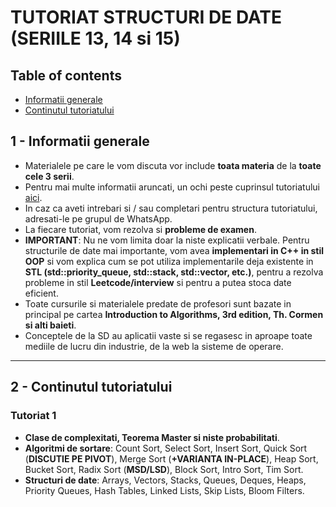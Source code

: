 # TUTORIAT STRUCTURI DE DATE (SERIILE 13, 14 si 15)

## Table of contents
- [Informatii generale](#1---informatii-generale)
- [Continutul tutoriatului](#2---continutul-tutoriatului)

## 1 - Informatii generale
* Materialele pe care le vom discuta vor include **toata materia** de la **toate cele 3 serii**.
* Pentru mai multe informatii aruncati, un ochi peste cuprinsul tutoriatului [aici](./administrative_stuff/table_of_contents.md).
* In caz ca aveti intrebari si / sau completari pentru structura tutoriatului, adresati-le pe grupul de WhatsApp.
* La fiecare tutoriat, vom rezolva si <b>probleme de examen</b>.
* <b>IMPORTANT</b>: Nu ne vom limita doar la niste explicatii verbale. Pentru structurile de date mai importante, vom avea <b>implementari in C++ in stil OOP</b> si vom explica cum se pot utiliza implementarile deja existente in <b>STL (std::priority_queue, std::stack, std::vector, etc.)</b>, pentru a rezolva probleme in stil <b>Leetcode/interview</b> si pentru a putea stoca date eficient.
* Toate cursurile si materialele predate de profesori sunt bazate in principal pe cartea **Introduction to Algorithms, 3rd edition, Th. Cormen si alti baieti**.
* Conceptele de la SD au aplicatii vaste si se regasesc in aproape toate mediile de lucru din industrie, de la web la sisteme de operare.

---

## 2 - Continutul tutoriatului
### Tutoriat 1
* <b>Clase de complexitati, Teorema Master si niste probabilitati</b>.
* <b>Algoritmi de sortare</b>: Count Sort, Select Sort, Insert Sort, Quick Sort (<b>DISCUTIE PE PIVOT</b>), Merge Sort (<b>+VARIANTA IN-PLACE</b>), Heap Sort, Bucket Sort, Radix Sort (<b>MSD/LSD</b>), Block Sort, Intro Sort, Tim Sort.
* <b>Structuri de date</b>: Arrays, Vectors, Stacks, Queues, Deques, Heaps, Priority Queues, Hash Tables, Linked Lists, Skip Lists, Bloom Filters.